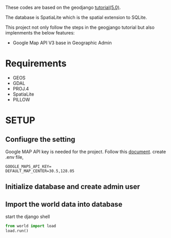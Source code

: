 These codes are based on the geodjango [tutorial(5.0)](https://docs.djangoproject.com/en/5.0/ref/contrib/gis/tutorial/). 

The database is SpatiaLite which is the spatial extension to SQLite.

This project not only follow the steps in the geogjango tutorial but also implenments the below features:
* Google Map API V3 base in Geographic Admin

Requirements
============
* GEOS
* GDAL
* PROJ.4
* SpatiaLite
* PILLOW                                                                                                                    

SETUP
=====

Confiugre the setting
---------------------
Google MAP API key is needed for the project. Follow this [document](https://developers.google.com/maps/documentation/javascript/tutorial#api_key).
create .env file,
```env
GOOGLE_MAPS_API_KEY=
DEFAULT_MAP_CENTER=30.5,128.05
```

Initialize database and create admin user
---------------------


Import the world data into database
-----------------------------------
start the django shell
```python
from world import load
load.run()
```

